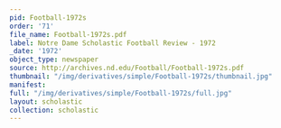 ```yaml
---
pid: Football-1972s
order: '71'
file_name: Football-1972s.pdf
label: Notre Dame Scholastic Football Review - 1972
_date: '1972'
object_type: newspaper
source: http://archives.nd.edu/Football/Football-1972s.pdf
thumbnail: "/img/derivatives/simple/Football-1972s/thumbnail.jpg"
manifest:
full: "/img/derivatives/simple/Football-1972s/full.jpg"
layout: scholastic
collection: scholastic
---
```

